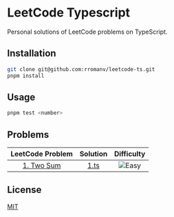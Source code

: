 # LeetCode Typescript

Personal solutions of LeetCode problems on TypeScript.

## Installation

```bash
git clone git@github.com:rromanv/leetcode-ts.git
pnpm install
```

## Usage

```python
pnpm test <number>
```

## Problems

|                   LeetCode Problem                   |     Solution     |                    Difficulty                     |
| :--------------------------------------------------: | :--------------: | :-----------------------------------------------: |
| [1. Two Sum](https://leetcode.com/problems/two-sum/) | [1.ts](src/1.ts) | ![Easy](https://img.shields.io/badge/-Easy-green) |

## License

[MIT](https://choosealicense.com/licenses/mit/)
